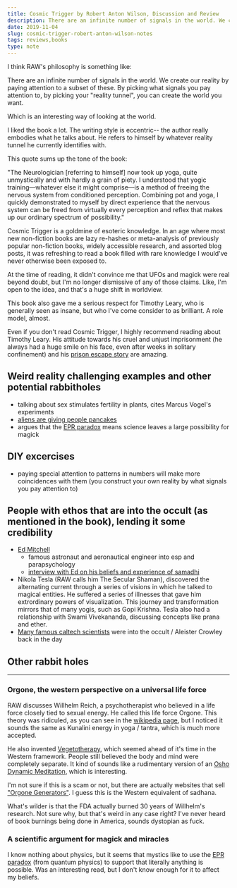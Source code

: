 ```yaml
---
title: Cosmic Trigger by Robert Anton Wilson, Discussion and Review
description: There are an infinite number of signals in the world. We create our reality by paying attention to a subset of these. By picking what signals you pay attention to, by picking your "reality tunnel", you can create the world you want.
date: 2019-11-04
slug: cosmic-trigger-robert-anton-wilson-notes
tags: reviews,books
type: note
---
```


I think RAW's philosophy is something like:

There are an infinite number of signals in the world. We create our reality by paying attention to a subset of these. By picking what signals you pay attention to, by picking your "reality tunnel", you can create the world you want.

Which is an interesting way of looking at the world.

I liked the book a lot. The writing style is eccentric-- the author really embodies what he talks about. He refers to himself by whatever reality tunnel he currently identifies with.

This quote sums up the tone of the book:

"The Neurologician [referring to himself] now took up yoga, quite unmystically and with hardly a grain of piety. I understood that yogic training—whatever else it might comprise—is a method of freeing the nervous system from conditioned perception. Combining pot and yoga, I quickly demonstrated to myself by direct experience that the nervous system can be freed from virtually every perception and reflex that makes up our ordinary spectrum of possibility."

Cosmic Trigger is a goldmine of esoteric knowledge. In an age where most new non-fiction books are lazy re-hashes or meta-analysis of previously popular non-fiction books, widely accessible research, and assorted blog posts, it was refreshing to read a book filled with rare knowledge I would've never otherwise been exposed to.

At the time of reading, it didn't convince me that UFOs and magick were real beyond doubt, but I'm no longer dismissive of any of those claims. Like, I'm open to the idea, and that's a huge shift in worldview.

This book also gave me a serious respect for Timothy Leary, who is generally seen as insane, but who I've come consider to as brilliant. A role model, almost. 

Even if you don't read Cosmic Trigger, I highly recommend reading about Timothy Leary. His attitude towards his cruel and unjust imprisonment (he always had a huge smile on his face, even after weeks in solitary confinement) and his [prison escape story](http://countyourculture.com/2011/04/07/timothy-learys-escape-prison/) are amazing. 

## Weird reality challenging examples and other potential rabbitholes
* talking about sex stimulates fertility in plants, cites Marcus Vogel's experiments 
* [aliens are giving people pancakes](https://www.washingtonpost.com/news/morning-mix/wp/2015/01/21/two-decades-of-mysterious-air-force-ufo-files-now-available-online/)
* argues that the [EPR paradox](https://en.wikipedia.org/wiki/EPR_paradox) means science leaves a large possibility for magick

## DIY excercises
* paying special attention to patterns in numbers will make more coincidences with them (you construct your own reality by what signals you pay attention to)

## People with ethos that are into the occult (as mentioned in the book), lending it some credibility
* [Ed Mitchell](https://en.wikipedia.org/wiki/Edgar_Mitchell)
  * famous astronaut and aeronautical engineer into esp and parapsychology
  * [interview with Ed on his beliefs and experience of samadhi](http://ascentmagazine.com/articles.aspx%3FarticleID=195&page=read&subpage=past&issueID=30.html)
* Nikola Tesla (RAW calls him The Secular Shaman), discovered the alternating current through a series of visions in which he talked to magical entities. He suffered a series of illnesses that gave him extrordinary powers of visualization. This journey and transformation mirrors that of many yogis, such as Gopi Krishna. Tesla also had a relationship with Swami Vivekananda, discussing concepts like prana and ether.
* [Many famous caltech scientists](https://en.wikipedia.org/wiki/Jack_Parsons_(rocket_engineer)) were into the occult / Aleister Crowley back in the day

## Other rabbit holes

<hr>

### Orgone, the western perspective on a universal life force
RAW discusses Willhelm Reich, a psychotherapist who believed in a life force closely tied to sexual energy. He called this life force Orgone. This theory was ridiculed, as you can see in the [wikipedia page](https://en.wikipedia.org/wiki/Orgone), but I noticed it sounds the same as Kunalini energy in yoga / tantra, which is much more accepted.

He also invented [Vegetotherapy](https://en.wikipedia.org/wiki/Vegetotherapy), which seemed ahead of it's time in the Western framework. People still believed the body and mind were completely separate. It kind of sounds like a rudimentary version of an [Osho Dynamic Meditation](https://www.osho.com/meditate/active-meditations/dynamic-meditation), which is interesting. 

I'm not sure if this is a scam or not, but there are actually websites that sell ["Orgone Generators"](https://orgonegenerator.com/products/ju-99-orgone-generator-chi-generator?gclid=CjwKCAjw9L_tBRBXEiwAOWVVCYVZ1Da10SQKY_cMnoOIZWsIU_um_1ixhCfvQavssdW3hZr9rFyShBoCxEcQAvD_BwE). I guess this is the Western equivalent of sadhana.

What's wilder is that the FDA actually burned 30 years of Willhelm's research. Not sure why, but that's weird in any case right? I've never heard of book burnings being done in America, sounds dystopian as fuck.

### A scientific argument for magick and miracles
I know nothing about physics, but it seems that mystics like to use the [EPR paradox](https://en.wikipedia.org/wiki/EPR_paradox) (from quantum physics) to support that literally anything is possible. Was an interesting read, but I don't know enough for it to affect my beliefs.